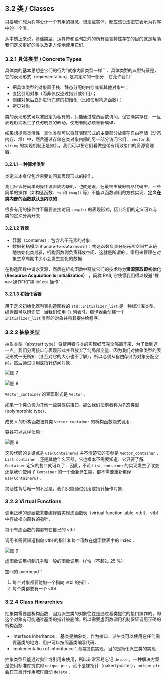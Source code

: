## 3.2 类 / Classes

只要我们想为程序设计一个有用的概念、想法或实体，都应该设法把它表示为程序中的一个类．

从本质上来说，基础类型、运算符和语句之外的所有语言特性存在的目的就是帮助我们定义更好的类以及更方便地使用它们．

### 3.2.1 具体类型 / Concrete Types

具体类的基本思想是它们的行为”就像内置类型一样＂．具体类型的典型特征是，它的表现形式（representation）是其定义的一部分．它允许我们：

- 把具体类型的对象置于栈、静态分配的内存或者其他对象中；
- 直接引用对象（而非仅仅通过指针或引用）；
- 创建对象后立即进行完整的初始化（比如使用构造函数）；
- 拷贝对象

类的表现形式可以被限定为私有的，只能通过成员函数访问，但它确实存在．一旦表现形式发生了任何明显的改动，使用者就必须重新编译．

如果想提高灵活性，具体类型可以将其表现形式的主要部分放置在自由存储（动态内存、堆）中，然后通过存储在类对象内部的另一部分访问它们． `vector` 和 `string` 的实现机制正是如此，我们可以把它们看做是带有精致接口的资源管理器．

#### 3.2.1.1 一种算术类型

类定义本身仅包含需要访问其表现形式的操作．

我们应该将简单的操作设置成内联的．也就是说，在最终生成的机器代码中，一些简单的操作（如构造函数、`+=` 和 `imag(）`等）不能以函数调用的方式实现．**定义在类内部的函数默认是内联的．**

很多有用的操作并不需要直接访问 `complex` 的表现形式，因此它们的定义可以与类的定义分离开来．

#### 3.2.1.2 容器

- 容器（container）：包含若干元素的对象．
- 数据句柄模型 (handle-to-data model）：构造函数负责分配元素空间并正确地初始化类成员，析构函数则负责释放空间．这就是所谓的 ，常用来管理在对象生命周期中大小会发生变化的数据．

在构造函数中请求资源，然后在析构函数中释放它们的技术称为**资源获取即初始化 (Resource Acquisition Is Initialization）** ，简称 RAII, 它使得我们得以规避“裸 `new` 操作”和“裸 `delete` 操作”．

#### 3.2.1.3 初始化容器

用于定义初始化器列表构造函数的 `std::initializer_list` 是一种标准库类型，编译器可以辨识它．当我们使用 `{}` 列表时，编译器会创建一个 `initializer_list` 类型的对象并将其提供给程序．

### 3.2.2 抽象类型

抽象类型（abstract type）将使用者与类的实现细节完全隔离开来．为了做到这一点，我们分离接口与表现形式并且放弃了纯局部变量．因为我们对抽象类型的表现形式一无所知（甚至对它的大小也不了解），所以必须从自由存储为对象分配空间，然后通过引用或指针访问对象．

![图 7](/.media/6b4a04a047a8efcfd680ed497803f6dab8f6b846661d394d07fe077a7b985cea.png)

![图 8](/.media/876a3db205ff7a3d135db4c75d8b71168f25f714f0017ccd2c0f85ae75cd5556.png)

`Vector_container` 的表现形式是 `Vector` ．

如果一个类负责为其他一些类提供接口，那么我们把前者称为多态类型 (polymorphic type）．

成员 `v` 的析构函数被其类 `Vector_container` 的析构函数隐式调用．

容器可以这样使用：

![图 9](/.media/cbc065f864ee81555c483b4214b20787a6f8c7d3f8fcb4c560df47150b0c2893.png)

这段代码的关键点是 `use(Container&)` 并不清楚它的实参是 `Vector_container` 、 `List container` , 还是其他什么容器，它也根本不需要知道．它只要了解 `Container` 定义的接口就可以了．因此，不论 `List_container` 的实现发生了改变还是我们使用了 `Container` 的一个全新派生类，都不需要重新编译 `use(Container&)` ．

灵活性背后唯一的不足是，我们只能通过引用或指针操作对象．

### 3.2.3 Virtual Functions

调用正确的虚函数需要编译器实现虚函数表（virtual function table, vtbl）．vtbl 中存放指向函数的指针．

每个有虚函数的类都有它自己的 vtbl ．

调用者需要知道指向 vtbl 的指针和每个函数在虚函数表中的 index ．

![图 9](/.media/bcd35b53d18187072c2448598228ad039b20272ef772d8b54568df9d1b0ae2a1.png)

虚函数调用机制几乎和一般的函数调用一样快（不超过 25 %），

空间的 overhead ：

1. 每个对象都要附加一个指向 vtbl 的指针．
2. 每个类都要有一个 vtbl．

### 3.2.4 Class Hierarchies

抽象类需要虚析构函数．因为派生类的对象往往是通过基类提供的接口操作的，即这个对象有可能通过基类的指针被删除，所以需要虚函数调用机制保证调用正确的析构函数．

- Interface inheritance： 基类是抽象类，作为接口．派生类可以使用在任何需要基类的地方．用户可以按照基类编写代码．
- Implementation of inheritance：基类提供实现，目的是简化派生类的实现．

抽象类型只能通过指针或引用来使用，所以非常容易忘记 `delete` ，一种解决方案是使用标准库提供的 `unique_ptr` ，而不是裸指针（naked pointer），`unique_ptr` 会在其离开作用域时自动 `delete` ．
